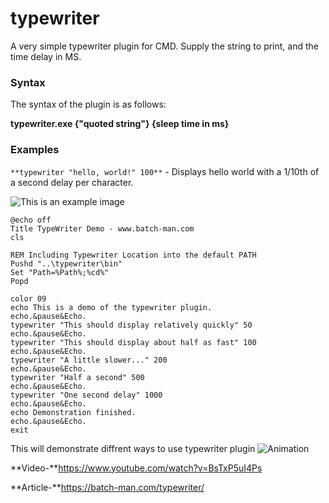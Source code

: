 # typewriter
A very simple typewriter plugin for CMD. Supply the string to print, and the time delay in MS.

### Syntax

The syntax of the plugin is as follows:

**typewriter.exe {"quoted string"} {sleep time in ms}**

### Examples

`**typewriter "hello, world!" 100**` - Displays hello world with a 1/10th of a second delay per character.

![This is an example image](woah.gif)

<!-- wp:code -->
<pre class="wp-block-code"><code>@echo off
Title TypeWriter Demo - www.batch-man.com
cls

REM Including Typewriter Location into the default PATH
Pushd "..\typewriter\bin"
Set "Path=%Path%;%cd%"
Popd

color 09
echo This is a demo of the typewriter plugin.
echo.&amp;pause&amp;Echo.
typewriter "This should display relatively quickly" 50
echo.&amp;pause&amp;Echo.
typewriter "This should display about half as fast" 100
echo.&amp;pause&amp;Echo.
typewriter "A little slower..." 200
echo.&amp;pause&amp;Echo.
typewriter "Half a second" 500
echo.&amp;pause&amp;Echo.
typewriter "One second delay" 1000
echo.&amp;pause&amp;Echo.
echo Demonstration finished.
echo.&amp;pause&amp;Echo.
exit</code></pre>
<!-- /wp:code -->

This will demonstrate diffrent ways to use typewriter plugin
![Animation](https://user-images.githubusercontent.com/82807654/177024378-78e45476-8b56-4d93-8856-bd0c6d058257.gif)

**Video-**https://www.youtube.com/watch?v=BsTxP5uI4Ps

**Article-**https://batch-man.com/typewriter/

